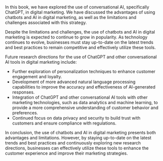 

In this book, we have explored the use of conversational AI, specifically ChatGPT, in digital marketing. We have discussed the advantages of using chatbots and AI in digital marketing, as well as the limitations and challenges associated with this strategy.

Despite the limitations and challenges, the use of chatbots and AI in digital marketing is expected to continue to grow in popularity. As technology continues to evolve, businesses must stay up-to-date on the latest trends and best practices to remain competitive and effectively utilize these tools.

Future research directions for the use of ChatGPT and other conversational AI tools in digital marketing include:

* Further exploration of personalization techniques to enhance customer engagement and loyalty.
* Development of more advanced natural language processing capabilities to improve the accuracy and effectiveness of AI-generated responses.
* Integration of ChatGPT and other conversational AI tools with other marketing technologies, such as data analytics and machine learning, to provide a more comprehensive understanding of customer behavior and preferences.
* Continued focus on data privacy and security to build trust with customers and ensure compliance with regulations.

In conclusion, the use of chatbots and AI in digital marketing presents both advantages and limitations. However, by staying up-to-date on the latest trends and best practices and continuously exploring new research directions, businesses can effectively utilize these tools to enhance the customer experience and improve their marketing strategies.


